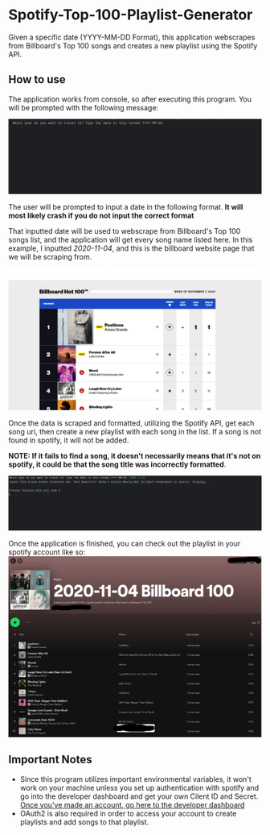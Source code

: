 # Spotify-Top-100-Playlist-Generator

Given a specific date (YYYY-MM-DD Format), this application webscrapes from Billboard's Top 100 songs and creates a new playlist using the Spotify API.

## How to use
The application works from console, so after executing this program. You will be prompted with the following message:

![Image of the prompt shown in console](https://github.com/rinriukato/Spotify-Top-100-Playlist-Generator/blob/main/sample_images/Screenshot%202024-04-22%20153815.png)

The user will be prompted to input a date in the following format. **It will most likely crash if you do not input the correct format**

That inputted date will be used to webscrape from Billboard's Top 100 songs list, and the application will get every song name listed here.
In this example, I inputted *2020-11-04*, and this is the billboard website page that we will be scraping from.

![Billboard's Top 100](https://github.com/rinriukato/Spotify-Top-100-Playlist-Generator/blob/main/sample_images/Screenshot%202024-04-22%20153839.png)

Once the data is scraped and formatted, utilizing the Spotify API, get each song uri, then create a new playlist with each song in the list. If a song is not found in spotify, it will not be added. 

**NOTE: If it fails to find a song, it doesn't necessarily means that it's not on spotify, it could be that the song title was incorrectly formatted**.

![Example of the program finishing](https://github.com/rinriukato/Spotify-Top-100-Playlist-Generator/blob/main/sample_images/Screenshot%202024-04-22%20153853.png)

Once the application is finished, you can check out the playlist in your spotify account like so:
![Final Result of playlist](https://github.com/rinriukato/Spotify-Top-100-Playlist-Generator/blob/main/sample_images/Screenshot%202024-04-22%20153956.png)

## Important Notes
* Since this program utilizes important environmental variables, it won't work on your machine unless you set up authentication with spotify and go into the developer dashboard and get your own Cilent ID and Secret. [Once you've made an account, go here to the developer dashboard](https://developer.spotify.com/dashboard)
* OAuth2 is also required in order to access your account to create playlists and add songs to that playlist. 
